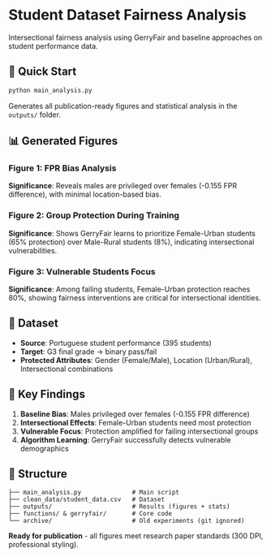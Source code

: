 # Student Dataset Fairness Analysis

Intersectional fairness analysis using GerryFair and baseline approaches on student performance data.

## 🚀 Quick Start

```bash
python main_analysis.py
```

Generates all publication-ready figures and statistical analysis in the `outputs/` folder.

## 📊 Generated Figures

### **Figure 1: FPR Bias Analysis** 
**Significance**: Reveals males are privileged over females (-0.155 FPR difference), with minimal location-based bias.

### **Figure 2: Group Protection During Training**
**Significance**: Shows GerryFair learns to prioritize Female-Urban students (65% protection) over Male-Rural students (8%), indicating intersectional vulnerabilities.

### **Figure 3: Vulnerable Students Focus**
**Significance**: Among failing students, Female-Urban protection reaches 80%, showing fairness interventions are critical for intersectional identities.

## 🔬 Dataset

- **Source**: Portuguese student performance (395 students)
- **Target**: G3 final grade → binary pass/fail
- **Protected Attributes**: Gender (Female/Male), Location (Urban/Rural), Intersectional combinations

## 🎯 Key Findings

1. **Baseline Bias**: Males privileged over females (-0.155 FPR difference)
2. **Intersectional Effects**: Female-Urban students need most protection
3. **Vulnerable Focus**: Protection amplified for failing intersectional groups
4. **Algorithm Learning**: GerryFair successfully detects vulnerable demographics

## 📁 Structure

```
├── main_analysis.py              # Main script
├── clean_data/student_data.csv   # Dataset  
├── outputs/                      # Results (figures + stats)
├── functions/ & gerryfair/       # Core code
└── archive/                      # Old experiments (git ignored)
```

**Ready for publication** - all figures meet research paper standards (300 DPI, professional styling).
